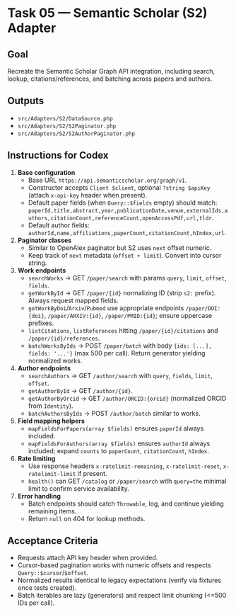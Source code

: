 # Task 05 — Semantic Scholar (S2) Adapter

## Goal
Recreate the Semantic Scholar Graph API integration, including search, lookup, citations/references, and batching across papers and authors.

## Outputs
- `src/Adapters/S2/DataSource.php`
- `src/Adapters/S2/S2Paginator.php`
- `src/Adapters/S2/S2AuthorPaginator.php`

## Instructions for Codex
1. **Base configuration**
   - Base URL `https://api.semanticscholar.org/graph/v1`.
   - Constructor accepts `Client $client`, optional `?string $apiKey` (attach `x-api-key` header when present).
   - Default paper fields (when `Query::$fields` empty) should match: `paperId,title,abstract,year,publicationDate,venue,externalIds,authors,citationCount,referenceCount,openAccessPdf,url,tldr`.
   - Default author fields: `authorId,name,affiliations,paperCount,citationCount,hIndex,url`.
2. **Paginator classes**
   - Similar to OpenAlex paginator but S2 uses `next` offset numeric.
   - Keep track of `next` metadata (`offset + limit`). Convert into cursor string.
3. **Work endpoints**
   - `searchWorks` → GET `/paper/search` with params `query`, `limit`, `offset`, `fields`.
   - `getWorkById` → GET `/paper/{id}` normalizing ID (strip `s2:` prefix). Always request mapped fields.
   - `getWorkByDoi`/`Arxiv`/`Pubmed` use appropriate endpoints `/paper/DOI:{doi}`, `/paper/ARXIV:{id}`, `/paper/PMID:{id}`; ensure uppercase prefixes.
   - `listCitations`, `listReferences` hitting `/paper/{id}/citations` and `/paper/{id}/references`.
   - `batchWorksByIds` → POST `/paper/batch` with body `{ids: [...], fields: '...'}` (max 500 per call). Return generator yielding normalized works.
4. **Author endpoints**
   - `searchAuthors` → GET `/author/search` with `query`, `fields`, `limit`, `offset`.
   - `getAuthorById` → GET `/author/{id}`.
   - `getAuthorByOrcid` → GET `/author/ORCID:{orcid}` (normalized ORCID from `Identity`).
   - `batchAuthorsByIds` → POST `/author/batch` similar to works.
5. **Field mapping helpers**
   - `mapFieldsForPapers(array $fields)` ensures `paperId` always included.
   - `mapFieldsForAuthors(array $fields)` ensures `authorId` always included; expand `counts` to `paperCount`, `citationCount`, `hIndex`.
6. **Rate limiting**
   - Use response headers `x-ratelimit-remaining`, `x-ratelimit-reset`, `x-ratelimit-limit` if present.
   - `health()` can GET `/catalog` or `/paper/search` with `query=the` minimal limit to confirm service availability.
7. **Error handling**
   - Batch endpoints should catch `Throwable`, log, and continue yielding remaining items.
   - Return `null` on 404 for lookup methods.

## Acceptance Criteria
- Requests attach API key header when provided.
- Cursor-based pagination works with numeric offsets and respects `Query::$cursor`/`$offset`.
- Normalized results identical to legacy expectations (verify via fixtures once tests created).
- Batch iterables are lazy (generators) and respect limit chunking (<=500 IDs per call).
